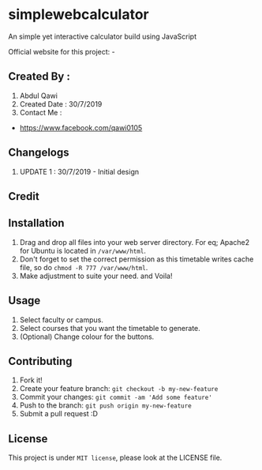 # simplewebcalculator
An simple yet interactive calculator build using JavaScript

Official website for this project: -

## Created By :
1. Abdul Qawi
2. Created Date : 30/7/2019
3. Contact Me :
  - https://www.facebook.com/qawi0105

## Changelogs
1. UPDATE 1 : 30/7/2019 - Initial design


## Credit


## Installation

1) Drag and drop all files into your web server directory. For eq; Apache2 for Ubuntu is located in `/var/www/html`.
2) Don't forget to set the correct permission as this timetable writes cache file, so do `chmod -R 777 /var/www/html`.
3) Make adjustment to suite your need. and Voila!

## Usage

1. Select faculty or campus.
2. Select courses that you want the timetable to generate.
3. (Optional) Change colour for the buttons.


## Contributing

1. Fork it!
2. Create your feature branch: `git checkout -b my-new-feature`
3. Commit your changes: `git commit -am 'Add some feature'`
4. Push to the branch: `git push origin my-new-feature`
5. Submit a pull request :D

## License

This project is under ```MIT license```, please look at the LICENSE file.
